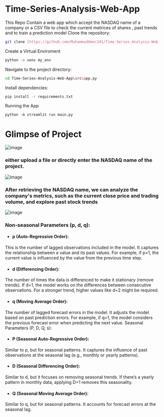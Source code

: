 # Time-Series-Analysis-Web-App
This Repo Contain a web app which accept the NASDAQ name of a company or a CSV file to check the current metrices of shares , past trends and to train a prediction model
Clone the repository:
```bash
git clone [https://github.com/MuhammadUmer241/Time-Series-Analysis-Web-App](https://github.com/syedmuzammil779/time-series-anaylisis-Deep-Learning)
```
Create a Virtual Enviroment
```bash
python -m venv my_env
```
Navigate to the project directory:
```Bash
cd Time-Series-Analysis-Web-App\src\app.py
```
Install dependencies:
```bash
pip install -r requirements.txt
```
Running the App
```commandline
python -m streamlit run main.py
```

# Glimpse of Project

![image](https://github.com/user-attachments/assets/d70a04a6-daaa-4e7a-9f2e-173d3dc71799)
### either upload a file or directly enter the NASDAQ name of the project.
![image](https://github.com/user-attachments/assets/99bd7075-87ed-4ac4-a9f3-7c6fab5ef2d8)
### After retrieving the NASDAQ name, we can analyze the company's metrics, such as the current close price and trading volume, and explore past stock trends
![image](https://github.com/user-attachments/assets/a9d5aba4-532c-434e-9805-ec9e7ce33fd1)
### Non-seasonal Parameters (p, d, q):
- #### p (Auto-Regressive Order):

This is the number of lagged observations included in the model. It captures the relationship between a value and its past values.
For example, if p=1, the current value is influenced by the value from the previous time step.
- #### d (Differencing Order):

The number of times the data is differenced to make it stationary (remove trends).
If d=1, the model works on the differences between consecutive observations. For a stronger trend, higher values like d=2 might be required.
- #### q (Moving Average Order):

The number of lagged forecast errors in the model. It adjusts the model based on past prediction errors.
For example, if q=1, the model considers the previous forecast error when predicting the next value.
Seasonal Parameters (P, D, Q, s):
- #### P (Seasonal Auto-Regressive Order):

Similar to p, but for seasonal patterns. It captures the influence of past observations at the seasonal lag (e.g., monthly or yearly patterns).
- #### D (Seasonal Differencing Order):

Similar to d, but it focuses on removing seasonal trends. If there’s a yearly pattern in monthly data, applying D=1 removes this seasonality.
- #### Q (Seasonal Moving Average Order):

Similar to q, but for seasonal patterns. It accounts for forecast errors at the seasonal lag.


